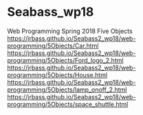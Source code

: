 # Seabass_wp18
Web Programming Spring 2018
Five Objects
 https://jrbass.github.io/Seabass2_wp18/web-programming/5Objects/Car.html</br>
 https://jrbass.github.io/Seabass2_wp18/web-programming/5Objects/Ford_logo_2.html</br>
 https://jrbass.github.io/Seabass2_wp18/web-programming/5Objects/House.html</br>
 https://jrbass.github.io/Seabass2_wp18/web-programming/5Objects/lamp_onoff_2.html</br>
 https://jrbass.github.io/Seabass2_wp18/web-programming/5Objects/space_shuttle.html</br>
